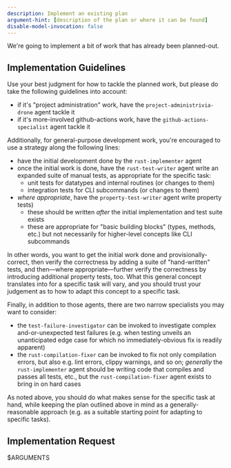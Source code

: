 ```yaml
---
description: Implement an existing plan
argument-hint: [description of the plan or where it can be found]
disable-model-invocation: false
---
```


We're going to implement a bit of work that has already been planned-out. 

## Implementation Guidelines

Use your best judgment for how to tackle the planned work, but please do take the following guidelines into account:

- if it's "project administration" work, have the `project-administrivia-drone` agent tackle it 
- if it's more-involved github-actions work, have the `github-actions-specialist` agent  tackle it 

Additionally, for general-purpose development work, you're encouraged to use a strategy along the following lines:

- have the initial development done by the `rust-implementer` agent
- once the initial work is done, have the `rust-test-writer` agent write an expanded suite of manual tests, as appropriate for the specific task:
  - unit tests for datatypes and internal routines (or changes to them)
  - integration tests for CLI subcommands (or changes to them) 
- *where appropriate*, have the `property-test-writer` agent write property tests)
  - these should be written *after* the initial implementation and test suite exists
  - these are appropriate for "basic building blocks" (types, methods, etc.) but not necessarily for higher-level concepts like CLI subcommands

In other words, you want to get the initial work done and provisionally-correct, then verify the correctness by adding a suite of "hand-written" tests, and then—where appropriate—further verify the correctness by introducing additional property tests, too. What this general concept translates into for a specific task will vary, and you should trust your judgement as to how to adapt this concept to a specific task.

Finally, in addition to those agents, there are two narrow specialists you may want to consider:

- the `test-failure-investigator` can be invoked to investigate complex and-or-unexpected test failures (e.g. when testing unveils an unanticipated edge case for which no immediately-obvious fix is readily apparent)
- the `rust-compilation-fixer` can be invoked to fix not only compilation errors, but also e.g. lint errors, clippy warnings, and so on; *generally* the `rust-implementer` agent should be writing code that compiles and passes all tests, etc., but the `rust-compilation-fixer` agent exists to bring in on hard cases

As noted above, you should do what makes sense for the specific task at hand, while keeping the plan outlined above in mind as a generally-reasonable approach (e.g. as a suitable starting point for adapting to specific tasks).

## Implementation Request

$ARGUMENTS
